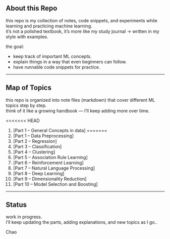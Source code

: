 ## About this Repo  

this repo is my collection of notes, code snippets, and experiments while learning and practicing machine learning.  
it’s not a polished textbook, it’s more like my study journal → written in my style with examples.  

the goal:  
- keep track of important ML concepts.  
- explain things in a way that even beginners can follow.  
- have runnable code snippets for practice.  

---

## Map of Topics  

this repo is organized into note files (markdown) that cover different ML topics step by step.  
think of it like a growing handbook — I’ll keep adding more over time.  

<<<<<<< HEAD
1. [Part 1 – General Concepts in data] 
=======
1. [Part 1 – Data Preprocessing]
2. [Part 2 – Regression] 
3. [Part 3 – Classification]
4. [Part 4 – Clustering]
5. [Part 5 – Association Rule Learning] 
6. [Part 6 – Reinforcement Learning]
7. [Part 7 – Natural Language Processing]  
8. [Part 8 – Deep Learning]  
9. [Part 9 – Dimensionality Reduction] 
10. [Part 10 – Model Selection and Boosting] 

---

## Status  

work in progress.  
I’ll keep updating the parts, adding explanations, and new topics as I go..
 
 Chao
